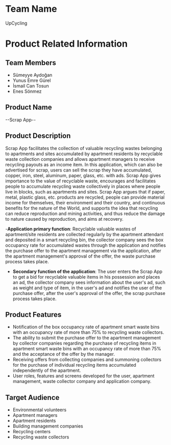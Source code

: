 # **Team Name**

UpCycling

# Product Related Information

## Team Members
- Sümeyye Aydoğan
- Yunus Emre Gürel
- İsmail Can Tosun
- Enes Sönmez

## Product Name

--Scrap App--


## Product Description

Scrap App facilitates the collection of valuable recycling wastes belonging to apartments and sites accumulated by apartment residents by recyclable waste collection companies and allows apartment managers to receive recycling payouts as an income item. In this application, which can also be advertised for scrap, users can sell the scrap they have accumulated, copper, iron, steel, aluminum, paper, glass, etc. with ads. Scrap App gives importance to the value of recyclable waste, encourages and facilitates people to accumulate recycling waste collectively in places where people live in blocks, such as apartments and sites. Scrap App argues that if paper, metal, plastic glass, etc. products are recycled, people can provide material income for themselves, their environment and their country, and continuous benefits for the nature of the World, and supports the idea that recycling can reduce reproduction and mining activities, and thus reduce the damage to nature caused by reproduction, and aims at recovery.


-**Application primary function**: Recyclable valuable wastes of apartment/site residents are collected regularly by the apartment attendant and deposited in a smart recycling bin, the collector company sees the box occupancy rate for accumulated wastes through the application and notifies the purchase offer to the apartment management via the application, after the apartment management's approval of the offer, the waste purchase process takes place.

- **Secondary function of the application**: The user enters the Scrap App to get a bid for recyclable valuable items in his possession and places an ad, the collector company sees information about the user's ad, such as weight and type of item, in the user's ad and notifies the user of the purchase offer, after the user's approval of the offer, the scrap purchase process takes place.

## Product Features

- Notification of the box occupancy rate of apartment smart waste bins with an occupancy rate of more than 75% to recycling waste collectors.
- The ability to submit the purchase offer to the apartment management by collector companies regarding the purchase of recycling items in apartment smart waste bins with an occupancy rate of more than 75% and the acceptance of the offer by the manager.
- Receiving offers from collecting companies and summoning collectors for the purchase of individual recycling items accumulated independently of the apartment.
- User roles, features and screens developed for the user, apartment management, waste collector company and application company.

## Target Audience

- Environmental volunteers
- Apartment managers
- Apartment residents
- Building management companies 
- Recycling centers
- Recycling waste collectors
